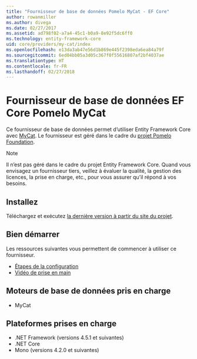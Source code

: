```yaml
---
title: "Fournisseur de base de données Pomelo MyCat - EF Core"
author: rowanmiller
ms.author: divega
ms.date: 02/27/2017
ms.assetid: ad798f02-a7a4-45c1-b0a9-8e92f5dc6ff0
ms.technology: entity-framework-core
uid: core/providers/my-cat/index
ms.openlocfilehash: e13da3ab47e56d1b869e445f2398eda6ea84a79f
ms.sourcegitcommit: 6ed04bb05a3d05c367f0f55616807af2bf4037ae
ms.translationtype: HT
ms.contentlocale: fr-FR
ms.lasthandoff: 02/27/2018
---
```

# <a name="pomelo-mycat-ef-core-database-provider"></a>Fournisseur de base de données EF Core Pomelo MyCat

Ce fournisseur de base de données permet d’utiliser Entity Framework Core avec [MyCat](https://github.com/MyCATApache/Mycat-Server). Le fournisseur est géré dans le cadre du [projet Pomelo Foundation](https://github.com/PomeloFoundation/Entity-Framework-Core-MyCat-Proxy).

> [!NOTE]  
> Il n’est pas géré dans le cadre du projet Entity Framework Core. Quand vous envisagez un fournisseur tiers, veillez à évaluer la qualité, la gestion des licences, la prise en charge, etc., pour vous assurer qu’il répond à vos besoins.

## <a name="install"></a>Installez

Téléchargez et exécutez [la dernière version à partir du site du projet](https://github.com/PomeloFoundation/Entity-Framework-Core-MyCat-Proxy/releases).

## <a name="get-started"></a>Bien démarrer

Les ressources suivantes vous permettent de commencer à utiliser ce fournisseur.
 * [Étapes de la configuration](https://github.com/aspnet/EntityFramework.Docs/issues/252)
 * [Vidéo de prise en main](https://www.youtube.com/watch?v=q0CXfFNtMZo)

## <a name="supported-database-engines"></a>Moteurs de base de données pris en charge

* MyCat

## <a name="supported-platforms"></a>Plateformes prises en charge

* .NET Framework (versions 4.5.1 et suivantes)
* .NET Core
* Mono (versions 4.2.0 et suivantes)

